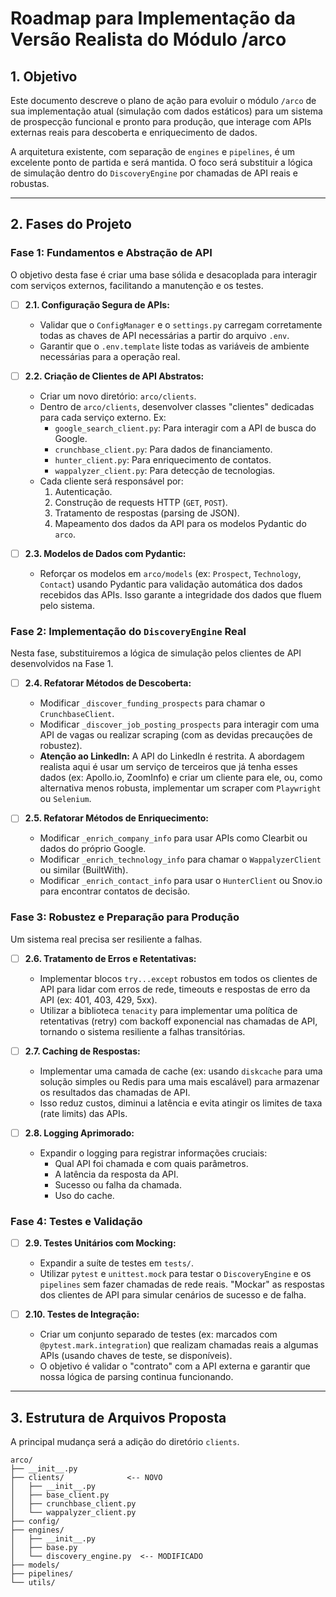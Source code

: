# Roadmap para Implementação da Versão Realista do Módulo /arco

## 1. Objetivo

Este documento descreve o plano de ação para evoluir o módulo `/arco` de sua implementação atual (simulação com dados estáticos) para um sistema de prospecção funcional e pronto para produção, que interage com APIs externas reais para descoberta e enriquecimento de dados.

A arquitetura existente, com separação de `engines` e `pipelines`, é um excelente ponto de partida e será mantida. O foco será substituir a lógica de simulação dentro do `DiscoveryEngine` por chamadas de API reais e robustas.

---

## 2. Fases do Projeto

### Fase 1: Fundamentos e Abstração de API

O objetivo desta fase é criar uma base sólida e desacoplada para interagir com serviços externos, facilitando a manutenção e os testes.

-   [ ] **2.1. Configuração Segura de APIs:**
    -   Validar que o `ConfigManager` e o `settings.py` carregam corretamente todas as chaves de API necessárias a partir do arquivo `.env`.
    -   Garantir que o `.env.template` liste todas as variáveis de ambiente necessárias para a operação real.

-   [ ] **2.2. Criação de Clientes de API Abstratos:**
    -   Criar um novo diretório: `arco/clients`.
    -   Dentro de `arco/clients`, desenvolver classes "clientes" dedicadas para cada serviço externo. Ex:
        -   `google_search_client.py`: Para interagir com a API de busca do Google.
        -   `crunchbase_client.py`: Para dados de financiamento.
        -   `hunter_client.py`: Para enriquecimento de contatos.
        -   `wappalyzer_client.py`: Para detecção de tecnologias.
    -   Cada cliente será responsável por:
        1.  Autenticação.
        2.  Construção de requests HTTP (`GET`, `POST`).
        3.  Tratamento de respostas (parsing de JSON).
        4.  Mapeamento dos dados da API para os modelos Pydantic do `arco`.

-   [ ] **2.3. Modelos de Dados com Pydantic:**
    -   Reforçar os modelos em `arco/models` (ex: `Prospect`, `Technology`, `Contact`) usando Pydantic para validação automática dos dados recebidos das APIs. Isso garante a integridade dos dados que fluem pelo sistema.

### Fase 2: Implementação do `DiscoveryEngine` Real

Nesta fase, substituiremos a lógica de simulação pelos clientes de API desenvolvidos na Fase 1.

-   [ ] **2.4. Refatorar Métodos de Descoberta:**
    -   Modificar `_discover_funding_prospects` para chamar o `CrunchbaseClient`.
    -   Modificar `_discover_job_posting_prospects` para interagir com uma API de vagas ou realizar scraping (com as devidas precauções de robustez).
    -   **Atenção ao LinkedIn:** A API do LinkedIn é restrita. A abordagem realista aqui é usar um serviço de terceiros que já tenha esses dados (ex: Apollo.io, ZoomInfo) e criar um cliente para ele, ou, como alternativa menos robusta, implementar um scraper com `Playwright` ou `Selenium`.

-   [ ] **2.5. Refatorar Métodos de Enriquecimento:**
    -   Modificar `_enrich_company_info` para usar APIs como Clearbit ou dados do próprio Google.
    -   Modificar `_enrich_technology_info` para chamar o `WappalyzerClient` ou similar (BuiltWith).
    -   Modificar `_enrich_contact_info` para usar o `HunterClient` ou Snov.io para encontrar contatos de decisão.

### Fase 3: Robustez e Preparação para Produção

Um sistema real precisa ser resiliente a falhas.

-   [ ] **2.6. Tratamento de Erros e Retentativas:**
    -   Implementar blocos `try...except` robustos em todos os clientes de API para lidar com erros de rede, timeouts e respostas de erro da API (ex: 401, 403, 429, 5xx).
    -   Utilizar a biblioteca `tenacity` para implementar uma política de retentativas (retry) com backoff exponencial nas chamadas de API, tornando o sistema resiliente a falhas transitórias.

-   [ ] **2.7. Caching de Respostas:**
    -   Implementar uma camada de cache (ex: usando `diskcache` para uma solução simples ou Redis para uma mais escalável) para armazenar os resultados das chamadas de API.
    -   Isso reduz custos, diminui a latência e evita atingir os limites de taxa (rate limits) das APIs.

-   [ ] **2.8. Logging Aprimorado:**
    -   Expandir o logging para registrar informações cruciais:
        -   Qual API foi chamada e com quais parâmetros.
        -   A latência da resposta da API.
        -   Sucesso ou falha da chamada.
        -   Uso do cache.

### Fase 4: Testes e Validação

-   [ ] **2.9. Testes Unitários com Mocking:**
    -   Expandir a suíte de testes em `tests/`.
    -   Utilizar `pytest` e `unittest.mock` para testar o `DiscoveryEngine` e os `pipelines` sem fazer chamadas de rede reais. "Mockar" as respostas dos clientes de API para simular cenários de sucesso e de falha.

-   [ ] **2.10. Testes de Integração:**
    -   Criar um conjunto separado de testes (ex: marcados com `@pytest.mark.integration`) que realizam chamadas reais a algumas APIs (usando chaves de teste, se disponíveis).
    -   O objetivo é validar o "contrato" com a API externa e garantir que nossa lógica de parsing continua funcionando.

---

## 3. Estrutura de Arquivos Proposta

A principal mudança será a adição do diretório `clients`.

```
arco/
├── __init__.py
├── clients/              <-- NOVO
│   ├── __init__.py
│   ├── base_client.py
│   ├── crunchbase_client.py
│   └── wappalyzer_client.py
├── config/
├── engines/
│   ├── __init__.py
│   ├── base.py
│   └── discovery_engine.py  <-- MODIFICADO
├── models/
├── pipelines/
└── utils/
```